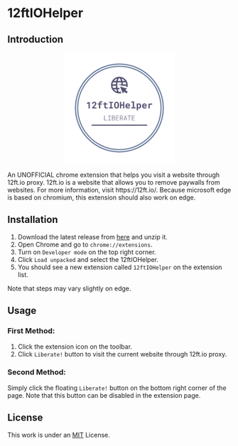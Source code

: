 # 12ftIOHelper
## Introduction
<p></P>
<div align="center">
  <img src="12ftioHelper/icons/icon512.png" alt="Icon" style="width: 250px; height: 250px;" />
</div>
<P></P>
An UNOFFICIAL chrome extension that helps you visit a website through 12ft.io proxy. 12ft.io is a website that allows you to remove paywalls from websites. For more information, visit https://12ft.io/.
Because microsoft edge is based on chromium, this extension should also work on edge.

## Installation
1. Download the latest release from [here](https://github.com/AliKHaliliT/12ftio-Browser-Extension/releases) and unzip it.
2. Open Chrome and go to `chrome://extensions`.
3. Turn on `Developer mode` on the top right corner.
4. Click `Load unpacked` and select the 12ftIOHelper.
5. You should see a new extension called `12ftIOHelper` on the extension list.

Note that steps may vary slightly on edge.
## Usage
### First Method:
1. Click the extension icon on the toolbar.
2. Click `Liberate!` button to visit the current website through 12ft.io proxy.
### Second Method:
Simply click the floating `Liberate!` button on the bottom right corner of the page.
Note that this button can be disabled in the extension page.
## License
This work is under an [MIT](https://choosealicense.com/licenses/mit/) License.